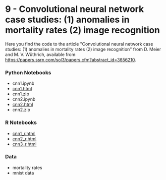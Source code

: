 # 9 - Convolutional neural network case studies: (1) anomalies in mortality rates (2) image recognition

Here you find the code to the article "Convolutional neural network case studies: (1) anomalies in mortality rates (2) image recognition" from D. Meier and M. V. Wüthrich, available from https://papers.ssrn.com/sol3/papers.cfm?abstract_id=3656210.

### Python Notebooks
- cnn1.ipynb
- [cnn1.html](https://htmlpreview.github.io/?https://github.com/JSchelldorfer/ActuarialDataScience/blob/master/9%20-%20Convolutional%20neural%20network%20case%20studies/cnn1.html)
- cnn1.zip
- cnn2.ipynb
- [cnn2.html](https://htmlpreview.github.io/?https://github.com/JSchelldorfer/ActuarialDataScience/blob/master/9%20-%20Convolutional%20neural%20network%20case%20studies/cnn2.html)
- cnn2.zip

### R Notebooks
- [cnn1_r.html](https://htmlpreview.github.io/?https://github.com/JSchelldorfer/ActuarialDataScience/blob/master/9%20-%20Convolutional%20neural%20network%20case%20studies/cnn1_r.html)
- [cnn2_r.html](https://htmlpreview.github.io/?https://github.com/JSchelldorfer/ActuarialDataScience/blob/master/9%20-%20Convolutional%20neural%20network%20case%20studies/cnn2_r.html)
- [cnn3_r.html](https://htmlpreview.github.io/?https://github.com/JSchelldorfer/ActuarialDataScience/blob/master/9%20-%20Convolutional%20neural%20network%20case%20studies/cnn3_r.html)

### Data
- mortality rates
- mnist data
